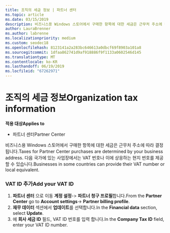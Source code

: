 ```yaml
---
title: 조직의 세금 정보 | 파트너 센터
ms.topic: article
ms.date: 03/15/2019
description: 비즈니스용 Windows 스토어에서 구매한 항목에 대한 세금은 근무처 주소에 따라 결정됩니다. 다음 국가에 있는 사업장에서는 VAT 번호나 이에 상응하는 현지 번호를 제공할 수 있습니다.
author: LauraBrenner
ms.author: labrenne
ms.localizationpriority: medium
ms.custom: seodec18
ms.openlocfilehash: 8123141a2a283bc646613a0dbcf69f8903a101a8
ms.sourcegitcommit: 1dfaa862741d9af918886f9f1133a0602546d145
ms.translationtype: MT
ms.contentlocale: ko-KR
ms.lasthandoff: 06/19/2019
ms.locfileid: "67262971"
---
```

# <a name="organization-tax-information"></a><span data-ttu-id="a3a08-104">조직의 세금 정보</span><span class="sxs-lookup"><span data-stu-id="a3a08-104">Organization tax information</span></span>

<span data-ttu-id="a3a08-105">**적용 대상**</span><span class="sxs-lookup"><span data-stu-id="a3a08-105">**Applies to**</span></span>

-  <span data-ttu-id="a3a08-106">파트너 센터</span><span class="sxs-lookup"><span data-stu-id="a3a08-106">Partner Center</span></span>

<span data-ttu-id="a3a08-107">비즈니스용 Windows 스토어에서 구매한 항목에 대한 세금은 근무처 주소에 따라 결정됩니다.</span><span class="sxs-lookup"><span data-stu-id="a3a08-107">Taxes for Partner Center purchases are determined by your business address.</span></span> <span data-ttu-id="a3a08-108">다음 국가에 있는 사업장에서는 VAT 번호나 이에 상응하는 현지 번호를 제공할 수 있습니다.</span><span class="sxs-lookup"><span data-stu-id="a3a08-108">Businesses in some countries can provide their VAT number or local equivalent.</span></span>

### <a name="add-your-vat-id"></a><span data-ttu-id="a3a08-109">VAT ID 추가</span><span class="sxs-lookup"><span data-stu-id="a3a08-109">Add your VAT ID</span></span>

1.  <span data-ttu-id="a3a08-110">**파트너 센터** 으로 이동 **계정 설정**-> **파트너 청구 프로필**합니다.</span><span class="sxs-lookup"><span data-stu-id="a3a08-110">From the **Partner Center** go to **Account settings**-> **Partner billing profile**.</span></span>
2.  <span data-ttu-id="a3a08-111">**재무 데이터** 섹션에서 **업데이트**를 선택합니다.</span><span class="sxs-lookup"><span data-stu-id="a3a08-111">In the **Financial data** section, select **Update**.</span></span>
3.  <span data-ttu-id="a3a08-112">에 **회사 세금 ID** 필드, VAT ID 번호를 입력 합니다.</span><span class="sxs-lookup"><span data-stu-id="a3a08-112">In the **Company Tax ID** field, enter your VAT ID number.</span></span>



 



